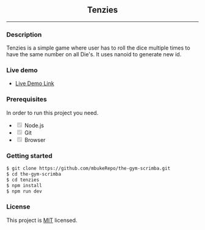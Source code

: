 <h2 style="text-align: center;">Tenzies</h2>

<hr>
<h3>Description</h3>

Tenzies is a simple game where user has to roll the dice multiple times to have the same number on all Die's. It uses nanoid to generate new id.

### Live demo

- [Live Demo Link](https://)

### Prerequisites

In order to run this project you need.

<ul>
<li>
<input type="checkbox" id="" disabled="" class="task-list-item-checkbox" checked="">
Node.js
</li>
<li>
<input type="checkbox" id="" disabled="" class="task-list-item-checkbox" checked="">
Git
</li>
<li>
<input type="checkbox" id="" disabled="" class="task-list-item-checkbox" checked="">
Browser
</li>
</ul>

<h3>Getting started</h3>

```bash
$ git clone https://github.com/mbukeRepo/the-gym-scrimba.git
$ cd the-gym-scrimba
$ cd tenzies
$ npm install
$ npm run dev
```

### License

<p dir="auto">This project is <a href="/edenlisk/Space-Travelers-Hub/blob/dev/LICENSE">MIT</a> licensed.</p>

